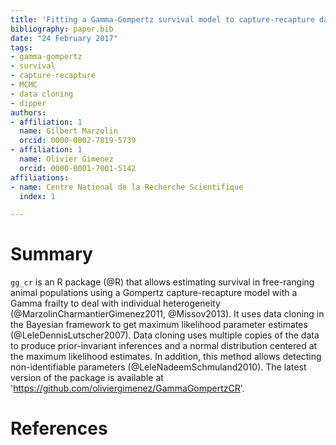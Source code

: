 ```yaml
---
title: 'Fitting a Gamma-Gompertz survival model to capture-recapture data collected on free-ranging animal populations'
bibliography: paper.bib
date: "24 February 2017"
tags:
- gamma-gompertz
- survival
- capture-recapture
- MCMC
- data cloning
- dipper
authors:
- affiliation: 1
  name: Gilbert Marzolin
  orcid: 0000-0002-7819-5739
- affiliation: 1
  name: Olivier Gimenez
  orcid: 0000-0001-7001-5142
affiliations:
- name: Centre National de la Recherche Scientifique
  index: 1

---
```


# Summary
  
`gg_cr` is an R package (@R) that allows estimating survival in free-ranging animal populations using a Gompertz capture-recapture model with a Gamma frailty to deal with individual heterogeneity (@MarzolinCharmantierGimenez2011, @Missov2013). It uses data cloning in the Bayesian framework to get maximum likelihood parameter estimates (@LeleDennisLutscher2007). Data cloning uses multiple copies of the data to produce prior-invariant inferences and a normal distribution centered at the maximum likelihood estimates. In addition, this method allows detecting non-identifiable parameters (@LeleNadeemSchmuland2010). The latest version of the package is available at 'https://github.com/oliviergimenez/GammaGompertzCR'.

# References
